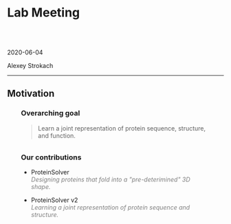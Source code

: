 <br><br>

# Lab Meeting

<!-- # Committee Meeting -->

<br><br>

2020-06-04

Alexey Strokach

---

## Motivation

<div style="text-align: left; margin: 0 2rem 0 2rem;">

### Overarching goal

> Learn a joint representation of protein sequence, structure, and function.

</div>

<div style="text-align: left; margin: 2rem 2rem 0 2rem" class="subsection fragment" data-fragment-index="1">

### Our contributions

- ProteinSolver <br> <span style="color: gray">*Designing proteins that fold into a "pre-deterimined" 3D shape.*</span>

- ProteinSolver v2 <br> <span style="color: gray">*Learning a joint representation of protein sequence and structure.*</span>
</div>
